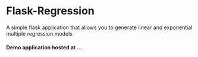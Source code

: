 # Flask-Regression
 A simple flask application that allows you to generate linear and exponential multiple regression models

#### Demo application hosted at ...